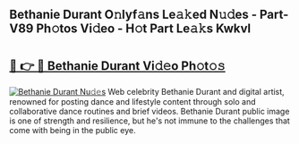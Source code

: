 ## Bethanie Durant O𝚗lyf𝚊ns Le𝚊𝚔ed N𝚞𝚍es - Part-V89 Ph𝚘tos Vi𝚍eo - H𝚘t Part Le𝚊𝚔s Kwkvl

# <h2><a href="http://hf3rdu.feru.top/?c=Bethanie+Durant">🔗 👉 🔴 Bethanie Durant Vi𝚍𝚎o Ph𝚘t𝚘𝚜</a></h2>

[![Bethanie Durant Nu𝚍𝚎s](https://i.imgur.com/0TWrTi3.gif)](http://hf3rdu.feru.top/?c=Bethanie+Durant)
Web celebrity Bethanie Durant and digital artist, renowned for posting dance and lifestyle content through solo and collaborative dance routines and brief videos. Bethanie Durant public image is one of strength and resilience, but he's not immune to the challenges that come with being in the public eye. 
